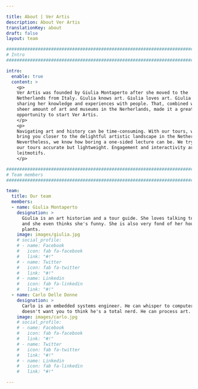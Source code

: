 ```yaml
---

title: About | Ver Artis
description: About Ver Artis
translationKey: about
draft: false
layout: team

################################################################################
# Intro
################################################################################

intro:
  enable: true
  content: >
    <p>
    Ver Artis was founded by Giulia Montaperto after she moved to the
    Netherlands from Italy. Giulia knows art. Giulia loves art. Giulia enjoys
    sharing her knowledge and experiences with people. That, combined with the
    sheer amount of art and museums in the Nerherlands, made it a great
    opportunity to start Ver Artis.
    </p>
    <p>
    Navigating art and history can be time-consuming. With our tours, we hope to
    bring you closer to the delightful artistic landscape in the Netherlands.
    Nevertheless, we know how boring a one-sided lecture can be. We try to keep
    our tours accurate but lightweight. Engagement and interactivity are our
    leitmotifs.
    </p>

################################################################################
# Team members
################################################################################

team:
  title: Our team
  members:
  - name: Giulia Montaperto
    designation: >
      Giulia is an art historian and a tour guide. She loves talking to people
      and she even thinks she's funny. She is also very fond of her house
      plants.
    image: images/giulia.jpg
    # social_profile:
    # - name: Facebook
    #   icon: fab fa-facebook
    #   link: "#!"
    # - name: Twitter
    #   icon: fab fa-twitter
    #   link: "#!"
    # - name: Linkedin
    #   icon: fab fa-linkedin
    #   link: "#!"
  - name: Carlo Delle Donne
    designation: >
      Carlo is an embedded systems engineer. He can whisper to computers, but he
      doesn't want you to think he's a total nerd. He can process art.
    image: images/carlo.jpg
    # social_profile:
    # - name: Facebook
    #   icon: fab fa-facebook
    #   link: "#!"
    # - name: Twitter
    #   icon: fab fa-twitter
    #   link: "#!"
    # - name: Linkedin
    #   icon: fab fa-linkedin
    #   link: "#!"

---
```

